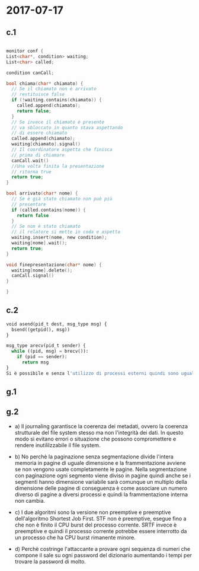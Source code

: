 # 2017-07-17

## c.1

```C

monitor conf {
List<char*, condition> waiting;
List<char> called;

condition canCall;

bool chiama(char* chiamato) {
  // Se il chiamato non è arrivato
  // restituisce false
  if (!waiting.contains(chiamato)) {
    called.append(chiamato);
    return false;
  }
  // Se invece il chiamato è presente
  // va sbloccato in quanto stava aspettando
  // di essere chiamato
  called.append(chiamato);
  waiting[chiamato].signal()
  // Il coordinatore aspetta che finisca 
  // prima di chiamare
  canCall.wait()
  //Una volta finita la presentazione 
  // ritorna true
  return true;
}

bool arrivato(char* nome) {
  // Se è già stato chiamato non può più
  // presentare
  if (called.contains(nome)) {
    return false
  }
  // Se non è stato chiamato
  // il relatore si mette in coda e aspetta
  waiting.insert(nome, new condition);
  waiting[nome].wait();
  return true;
}

void finepresentazione(char* nome) {
  waiting[nome].delete();
  canCall.signal()
}

}
```

## c.2

```Python
void asend(pid_t dest, msg_type msg) {
  bsend((getpid(), msg))
}

msg_type arecv(pid_t sender) {
  while ((pid, msg) = brecv()):
    if (pid == sender):
      return msg
}
Si è possibile e senza l'utilizzo di processi esterni quindi sono ugualmente espressivi
```

## g.1


## g.2

* a) Il journaling garantisce la coerenza dei metadati, ovvero la coerenza strutturale del file system stesso ma non l'integrità dei dati. In questo modo si evitano errori o situazione che possono compromettere e rendere inutililzzabile il file system.

* b) No perchè la paginazione senza segmentazione divide l'intera memoria in pagine di uguale dimensione e la frammentazione avviene se non vengono usate completamente le pagine. Nella segmentazione con paginazione ogni segmento viene diviso in pagine quindi anche se i segmenti hanno dimensione variabile sarà comunque un multiplo della dimensione delle pagine di conseguenza è come associare un numero diverso di pagine a diversi processi e quindi la frammentazione interna non cambia.

* c) I due algoritmi sono la versione non preemptive e preemptive dell'algoritmo Shortest Job First. STF non è preemptive, esegue fino a che non è finito il CPU burst del processo corrente. SRTF invece è preemptive e quindi il processo corrente potrebbe essere interrotto da un processo che ha CPU burst rimanente minore.

* d) Perchè costringe l'attaccante a provare ogni sequenza di numeri che compone il sale su ogni password del dizionario aumentando i tempi per trovare la password di molto.